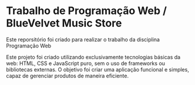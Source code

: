 # Trabalho de Programação Web /  BlueVelvet Music Store


Este reporsitório foi criado para realizar o trabalho da disciplina Programação Web

Este projeto foi criado utilizando exclusivamente tecnologias básicas da web: HTML, CSS e JavaScript puro, sem o uso de frameworks ou bibliotecas externas. O objetivo foi criar uma aplicação funcional e simples, capaz de gerenciar produtos de maneira eficiente.
